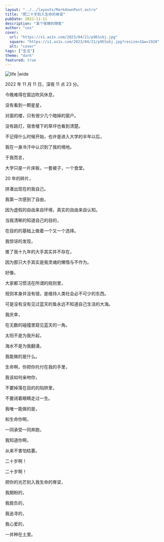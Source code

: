 ```yaml
---
layout: "../../layouts/MarkdownPost.astro"
title: "把二十岁刻入生命的脊梁"
pubDate: 2022-11-11
description: "某个夜晚的随笔"
author: "cos"
cover:
  url: "https://s1.ax1x.com/2023/04/21/p9ESsbj.jpg"
  square: "https://s1.ax1x.com/2023/04/21/p9ESsbj.jpg?resize=1&w=1920"
  alt: "cover"
tags: ["生活"]
theme: "dark"
featured: true
---
```


![life |wide](https://s1.ax1x.com/2023/04/21/p9ESsbj.jpg?resize=1&w=1920)

2022 年 11 月 11 日，深夜 11 点 23 分。

今晚难得在窗边吹风休息，

没有看到一颗星星，

对面的楼，只有很少几个暗掉的窗户。

没有路灯，宿舍楼下的草坪也看到清楚。

不记得什么时候开始，也许是进入大学的半年以后，

我在一身冷汗中认识到了我的境地。

于我而言，

大学只是一片床板，一套被子，一个食堂。

20 年的碎片，

拼凑出现在的我自己。

我第一次感到了自由，

因为虚假的自由来自环境，真实的自由来自认知。

当我清晰的知道自己的目的，

在目的的基础上做着一个又一个选择。

我惊讶的发现，

推了我十九年的大手其实并不存在，

因为那只大手其实是我灵魂的懒惰与不作为。

好像，

大家都习惯活在所谓的规则里，

规则本身并没有错，是维持人类社会必不可少的东西。

可是没有没有见过蓝天的鱼永远不知道自己生活的大海。

我庆幸，

在无数的碰撞里窥见蓝天的一角。

太阳不是为我升起，

海水不是为我翻涌，

我能做的是什么。

生命啊，你把你托付在我的手里，

我该如何亲吻你，

不要掉落在目的的陷阱里，

不要闭着眼睛走过一生。

我唯一能做的是，

和生命你啊，

一同承受一同奔跑，

我知道你啊，

从来不害怕枯萎。

二十岁啊！

二十岁啊！

把你的光芒刻入我生命的脊梁，

我期盼的，

我肩负的，

我追寻的，

我心爱的，

一并种在土里。
